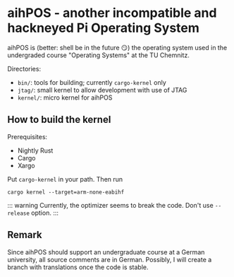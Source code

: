 # aihPOS - another incompatible and hackneyed Pi Operating System

aihPOS is (better: shell be in the future :smirk:) the operating system used in the undergraded course "Operating Systems" at the TU Chemnitz.

Directories:
- `bin/`: tools for building; currently `cargo-kernel` only
- `jtag/`: small kernel to allow development with use of JTAG
- `kernel/`: micro kernel for aihPOS

## How to build the kernel ##
Prerequisites: 
- Nightly Rust
- Cargo
- Xargo

Put `cargo-kernel` in your path. Then run
```
cargo kernel --target=arm-none-eabihf 
```

::: warning
Currently, the optimizer seems to break the code. Don't use
`--release` option.
:::

## Remark
Since aihPOS should support an undergraduate course at a German university, all
source comments are in German. Possibly, I will create a branch with translations
once the code is stable.
